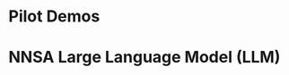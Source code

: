 # Pilot Demos

  

# NNSA Large Language Model (LLM)

<script async
  src="https://gtk75zabk6fwh7cae4r55h4g.agents.do-ai.run/static/chatbot/widget.js"
  data-agent-id="8a710683-2cdc-11f0-bf8f-4e013e2ddde4"
  data-chatbot-id="MsOoKYXBmjGejfcBfi0QNKnqVoCHdY2w"
  data-name="agent-nnsa Chatbot"
  data-primary-color="#031B4E"
  data-secondary-color="#E5E8ED"
  data-button-background-color="#0061EB"
  data-starting-message="Hello! How can I help you today?"
  data-logo="/static/chatbot/icons/default-agent.svg">
</script>














